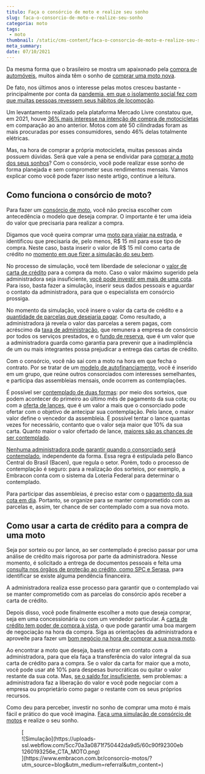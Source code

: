 ```yaml
---
titulo: Faça o consórcio de moto e realize seu sonho
slug: faca-o-consorcio-de-moto-e-realize-seu-sonho
categoria: moto
tags:
 - moto
thumbnail: /static/cms-content/faca-o-consorcio-de-moto-e-realize-seu-sonho.jpg
meta_summary: 
date: 07/10/2021
---
```

Da mesma forma que o brasileiro se mostra um apaixonado pela [compra de automóveis](https://www.embracon.com.br/blog/como-comprar-um-carro-com-r-100-00-por-semana), muitos ainda têm o sonho de [comprar uma moto nova](https://www.embracon.com.br/blog/guia-completo-de-como-comprar-uma-moto-com-consorcio).

De fato, nos últimos anos o interesse pelas motos cresceu bastante - principalmente por conta da [pandemia, em que o isolamento social fez com que muitas pessoas revessem seus hábitos de locomoção](https://www.embracon.com.br/blog/habitos-de-consumo-antes-durante-e-pos-pandemia).

Um levantamento realizado pela plataforma Mercado Livre constatou que, em 2021, houve [36% mais interesse na intenção de compra de motocicletas](https://www.motociclismoonline.com.br/especiais/interesse-motos-cresce-brasil-eletricas-destacam/) em comparação ao ano anterior. Motos com até 50 cilindradas foram as mais procuradas por esses consumidores, sendo 46% delas totalmente elétricas.

Mas, na hora de comprar a própria motocicleta, muitas pessoas ainda possuem dúvidas. Será que vale a pena se endividar para [comprar a moto dos seus sonhos](https://www.embracon.com.br/blog/5-vantagens-consorcio-de-moto)? Com o consórcio, você pode realizar esse sonho de forma planejada e sem comprometer seus rendimentos mensais. Vamos explicar como você pode fazer isso neste artigo, continue a leitura.

Como funciona o consórcio de moto? 
-----------------------------------

Para fazer um [consórcio de moto](https://www.embracon.com.br/blog/saiba-tudo-sobre-consorcio-de-motos), você não precisa escolher com antecedência o modelo que deseja comprar. O importante é ter uma ideia do valor que precisaria para realizar a compra.

Digamos que você queira comprar uma [moto para viajar na estrada](https://www.embracon.com.br/blog/conheca-as-melhores-motos-do-mercado), e identificou que precisaria de, pelo menos, R$ 15 mil para esse tipo de compra. Neste caso, basta inserir o valor de R$ 15 mil como carta de crédito no [momento em que fizer a simulação do seu bem](https://www.embracon.com.br/blog/simulacao-de-consorcio).

No processo de simulação, você tem liberdade de selecionar o [valor de carta de crédito](https://www.embracon.com.br/blog/tudo-o-que-voce-precisa-saber-sobre-a-carta-de-credito-de-consorcios) para a compra da moto. Caso o valor máximo sugerido pela administradora seja insuficiente, [você pode investir em mais de uma cota](https://www.embracon.com.br/blog/afinal-posso-fazer-mais-de-um-consorcio-ao-mesmo-tempo-entenda). Para isso, basta fazer a simulação, inserir seus dados pessoais e aguardar o contato da administradora, para que o especialista em consórcio prossiga.

No momento da simulação, você insere o valor da carta de crédito e a [quantidade de parcelas que desejaria pagar](https://www.embracon.com.br/blog/como-calcular-as-parcelas-no-consorcio). Como resultado, a administradora já revela o valor das parcelas a serem pagas, com acréscimo da [taxa de administração](https://www.embracon.com.br/blog/como-funciona-a-taxa-de-administracao-de-um-consorcio), que remunera a empresa de consórcio por todos os serviços prestados, e o [fundo de reserva](https://www.embracon.com.br/blog/entenda-como-funciona-a-devolucao-do-fundo-de-reserva), que é um valor que a administradora guarda como garantia para prevenir que a inadimplência de um ou mais integrantes possa prejudicar a entrega das cartas de crédito.

Com o consórcio, você não sai com a moto na hora em que fecha o contrato. Por se tratar de um [modelo de autofinanciamento](https://www.embracon.com.br/blog/autofinanciamento-o-que-e-e-como-um-consorcio-pode-ajuda-lo), você é inserido em um grupo, que reúne outros consorciados com interesses semelhantes, e participa das assembleias mensais, onde ocorrem as contemplações.

É possível ser [contemplado de duas formas](https://www.embracon.com.br/blog/quais-sao-as-formas-de-contemplacao): por meio dos sorteios, que podem acontecer do primeiro ao último mês de pagamento da sua cota; ou com a [oferta de lances](https://www.embracon.com.br/blog/como-funcionam-os-tipos-de-lances-no-consorcio), que é um valor a mais que o consorciado pode ofertar com o objetivo de antecipar sua contemplação. Pelo lance, o maior valor define o vencedor da assembleia. É possível tentar o lance quantas vezes for necessário, contanto que o valor seja maior que 10% da sua carta. Quanto maior o valor ofertado de lance, [maiores são as chances de ser contemplado](https://www.embracon.com.br/blog/como-ser-contemplado-mais-rapido-no-consorcio).

[Nenhuma administradora pode garantir quando o consorciado será contemplado](https://www.embracon.com.br/blog/nao-existe-promessa-de-contemplacao-em-consorcio), independente da forma. Essa regra é estipulada pelo Banco Central do Brasil (Bacen), que regula o setor. Porém, todo o processo de contemplação é seguro: para a realização dos sorteios, por exemplo, a Embracon conta com o sistema da Loteria Federal para determinar o contemplado.

Para participar das assembleias, é preciso estar com o [pagamento da sua cota em dia](https://www.embracon.com.br/blog/como-e-feito-o-pagamento-da-parcela-do-consorcio). Portanto, se organize para se manter comprometido com as parcelas e, assim, ter chance de ser contemplado com a sua nova moto.

Como usar a carta de crédito para a compra de uma moto 
-------------------------------------------------------

Seja por sorteio ou por lance, ao ser contemplado é preciso passar por uma análise de crédito mais rigorosa por parte da administradora. Nesse momento, é solicitado a entrega de documentos pessoais e feita uma [consulta nos órgãos de proteção ao crédito, como SPC e Serasa](https://www.embracon.com.br/blog/o-que-e-o-spc-serasa-e-como-ele-influencia-na-sua-vida-financeira), para identificar se existe alguma pendência financeira.

A administradora realiza esse processo para garantir que o contemplado vai se manter comprometido com as parcelas do consórcio após receber a carta de crédito.

Depois disso, você pode finalmente escolher a moto que deseja comprar, seja em uma concessionária ou com um vendedor particular. A [carta de crédito tem poder de compra à vista,](https://www.embracon.com.br/blog/o-que-e-a-carta-de-credito-como-funciona-e-como-usar) o que pode garantir uma boa margem de negociação na hora da compra. Siga as orientações da administradora e aproveite para fazer um [bom negócio na hora de comprar a sua nova moto](https://www.embracon.com.br/blog/4-dicas-para-conseguir-uma-boa-negociacao-na-hora-de-adquirir-o-seu-bem).

Ao encontrar a moto que deseja, basta entrar em contato com a administradora, para que ela faça a transferência do valor integral da sua carta de crédito para a compra. Se o valor da carta for maior que a moto, você pode usar até 10% para despesas burocráticas ou quitar o valor restante da sua cota. Mas, [se o saldo for insuficiente](https://www.embracon.com.br/blog/e-possivel-comprar-um-bem-maior-do-que-minha-carta-de-credito-a-embracon-responde), sem problemas: a administradora faz a liberação do valor e você pode negociar com a empresa ou proprietário como pagar o restante com os seus próprios recursos.

Como deu para perceber, investir no sonho de comprar uma moto é mais fácil e prático do que você imagina. [Faça uma simulação de consórcio de motos](https://www.embracon.com.br/consorcio-motos) e realize o seu sonho.

<figure class="w-richtext-figure-type-image w-richtext-align-center">[<div>![Simulação](https://uploads-ssl.webflow.com/5cc70a3a0871f750442da9d5/60c90f92300eb1260193256e_CTA_MOTO.png)</div>](https://www.embracon.com.br/consorcio-motos/?utm_source=blog&utm_medium=referral&utm_content=)</figure>
